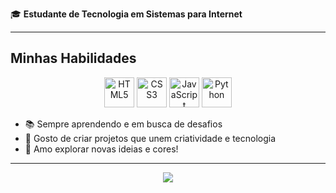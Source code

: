 


🎓 **Estudante de Tecnologia em Sistemas para Internet**

---

##  Minhas Habilidades

<div align="center">
  <img src="https://cdn.jsdelivr.net/gh/devicons/devicon/icons/html5/html5-original.svg" alt="HTML5" width="48" height="48"/>
  <img src="https://cdn.jsdelivr.net/gh/devicons/devicon/icons/css3/css3-original.svg" alt="CSS3" width="48" height="48"/>
  <img src="https://cdn.jsdelivr.net/gh/devicons/devicon/icons/javascript/javascript-original.svg" alt="JavaScript" width="48" height="48"/>
  <img src="https://cdn.jsdelivr.net/gh/devicons/devicon/icons/python/python-original.svg" alt="Python" width="48" height="48"/>
</div>



- 📚 Sempre aprendendo e em busca de desafios
- 🚀 Gosto de criar projetos que unem criatividade e tecnologia
- 🎨 Amo explorar novas ideias e cores!

---

<!--
Adicione seus projetos favoritos, links de redes sociais ou outras informações aqui!
Exemplo:
- [Meu LinkedIn](https://linkedin.com/in/seuusuario)
- [Projeto em Destaque](https://github.com/Mayanalimaaa/seu-projeto)
-->

<p align="center">
  <img src="https://capsule-render.vercel.app/api?type=rect&color=00c6fb,2c5364,0f2027&height=60&section=footer"/>
</p>
